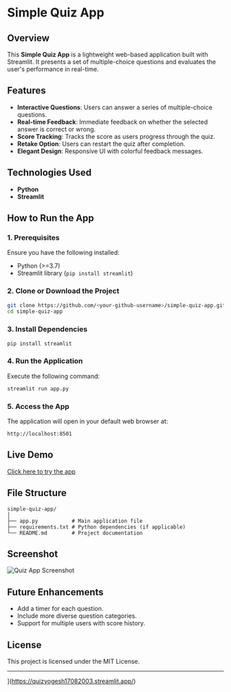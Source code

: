 # Simple Quiz App 

## Overview
This **Simple Quiz App** is a lightweight web-based application built with Streamlit. It presents a set of multiple-choice questions and evaluates the user's performance in real-time.

## Features
- **Interactive Questions**: Users can answer a series of multiple-choice questions.
- **Real-time Feedback**: Immediate feedback on whether the selected answer is correct or wrong.
- **Score Tracking**: Tracks the score as users progress through the quiz.
- **Retake Option**: Users can restart the quiz after completion.
- **Elegant Design**: Responsive UI with colorful feedback messages.

## Technologies Used
- **Python**
- **Streamlit**

## How to Run the App
### 1. Prerequisites
Ensure you have the following installed:
- Python (>=3.7)
- Streamlit library (`pip install streamlit`)

### 2. Clone or Download the Project
```bash
git clone https://github.com/<your-github-username>/simple-quiz-app.git
cd simple-quiz-app
```

### 3. Install Dependencies
```bash
pip install streamlit
```

### 4. Run the Application
Execute the following command:
```bash
streamlit run app.py
```

### 5. Access the App
The application will open in your default web browser at:
```
http://localhost:8501
```
## Live Demo
[Click here to try the app](https://quizyogesh17082003.streamlit.app/) 

## File Structure
```
simple-quiz-app/
│
├── app.py           # Main application file
├── requirements.txt # Python dependencies (if applicable)
└── README.md        # Project documentation
```

## Screenshot
![Quiz App Screenshot](screenshot.png)

## Future Enhancements
- Add a timer for each question.
- Include more diverse question categories.
- Support for multiple users with score history.

## License
This project is licensed under the MIT License.

---


](https://quizyogesh17082003.streamlit.app/)
